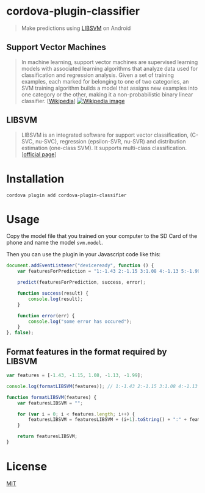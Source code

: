 # cordova-plugin-classifier
>Make predictions using [LIBSVM](https://www.csie.ntu.edu.tw/~cjlin/libsvm/) on Android

## Support Vector Machines

>In machine learning, support vector machines are supervised learning models with associated learning algorithms that analyze data used for classification and regression analysis. Given a set of training examples, each marked for belonging to one of two categories, an SVM training algorithm builds a model that assigns new examples into one category or the other, making it a non-probabilistic binary linear classifier. [[Wikipedia](http://en.wikipedia.org/wiki/Support_vector_machine)]
>[![Wikipedia image](http://upload.wikimedia.org/wikipedia/commons/1/1b/Kernel_Machine.png)](http://en.wikipedia.org/wiki/File:Kernel_Machine.png)

## LIBSVM
> LIBSVM is an integrated software for support vector classification, (C-SVC, nu-SVC), regression (epsilon-SVR, nu-SVR) and distribution estimation (one-class SVM). It supports multi-class classification. [[official page](https://www.csie.ntu.edu.tw/~cjlin/libsvm/)]

# Installation

`cordova plugin add cordova-plugin-classifier`

# Usage

Copy the model file that you trained on your computer to the SD Card of the phone and name the model `svm.model`.

Then you can use the plugin in your Javascript code like this:

```javascript
document.addEventListener("deviceready", function () {
	var featuresForPrediction = "1:-1.43 2:-1.15 3:1.08 4:-1.13 5:-1.99";

	predict(featuresForPrediction, success, error);

	function success(result) {
		console.log(result);
	}	

	function error(err) {
		console.log("some error has occured");
	}
}, false);
```

## Format features in the format required by LIBSVM

```javascript
var features = [-1.43, -1.15, 1.08, -1.13, -1.99];

console.log(formatLIBSVM(features)); // 1:-1.43 2:-1.15 3:1.08 4:-1.13 5:-1.99

function formatLIBSVM(features) {
	var featuresLIBSVM = "";

	for (var i = 0; i < features.length; i++) {
		featuresLIBSVM = featuresLIBSVM + (i+1).toString() + ":" + features[i] + " ";
	}

	return featuresLIBSVM;
}
```

# License
[MIT](https://opensource.org/licenses/MIT)